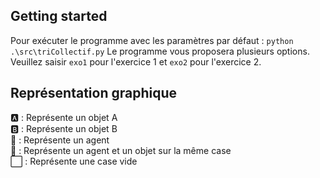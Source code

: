 ## Getting started 

Pour exécuter le programme avec les paramètres par défaut : `python .\src\triCollectif.py`
Le programme vous proposera plusieurs options. Veuillez saisir `exo1` pour l'exercice 1 et `exo2` pour l'exercice 2.


## Représentation graphique 

🅰 : Représente un objet A </br>
🅱 : Représente un objet B </br>
🤖 : Représente un agent </br>
🛂 : Représente un agent et un objet sur la même case </br>
⬜ : Représente une case vide </br>
